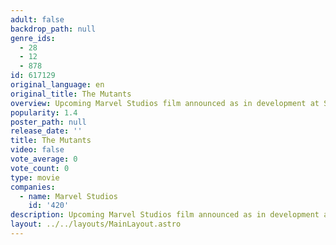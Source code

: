 ```yaml
---
adult: false
backdrop_path: null
genre_ids:
  - 28
  - 12
  - 878
id: 617129
original_language: en
original_title: The Mutants
overview: Upcoming Marvel Studios film announced as in development at SDCC 2019.
popularity: 1.4
poster_path: null
release_date: ''
title: The Mutants
video: false
vote_average: 0
vote_count: 0
type: movie
companies:
  - name: Marvel Studios
    id: '420'
description: Upcoming Marvel Studios film announced as in development at SDCC 2019.
layout: ../../layouts/MainLayout.astro
---
```


